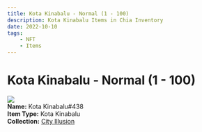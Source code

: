 ```yaml
---
title: Kota Kinabalu - Normal (1 - 100)
description: Kota Kinabalu Items in Chia Inventory
date: 2022-10-10
tags:
    - NFT
    - Items
---
```


# Kota Kinabalu - Normal (1 - 100)
<div class="item_thumbnail">
<img loading="lazy" src="https://vgfsxit44xvqudyj64f5smizhfuyce5iilcvrdfrtwb4pdwg.arweave.net/qYsronzl6woPCf-cL2TEZOWmB-E6hCxViMsZ2Dx47Go"><br/>
<div><strong>Name:</strong> Kota Kinabalu#438</div>
<div><strong>Item Type:</strong> Kota Kinabalu</div>
<div><strong>Collection:</strong> <a href="https://www.spacescan.io/xch/nft/collection/col1lend2dcn558km4wcwta4xnkfv3xpcmlp9kyt0m909emvfxechlyqdl5ndg">City Illusion</a></div>
</div>

